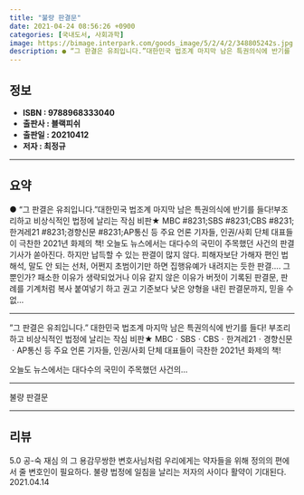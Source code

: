 ```yaml
---
title: "불량 판결문"
date: 2021-04-24 08:56:26 +0900
categories: [국내도서, 사회과학]
image: https://bimage.interpark.com/goods_image/5/2/4/2/348805242s.jpg
description: ● “그 판결은 유죄입니다.”대한민국 법조계 마지막 남은 특권의식에 반기를 들다!부조리하고 비상식적인 법정에 날리는 작심 비판★ MBC #8231;SBS #8231;CBS #8231;한겨레21 #8231;경향신문 #8231;AP통신 등 주요 언론 기자들, 인권/사회 단체 대표들이 극찬
---
```


## **정보**

- **ISBN : 9788968333040**
- **출판사 : 블랙피쉬**
- **출판일 : 20210412**
- **저자 : 최정규**

------



## **요약**

●  “그 판결은 유죄입니다.”대한민국 법조계 마지막 남은 특권의식에 반기를 들다!부조리하고 비상식적인 법정에 날리는 작심 비판★ MBC #8231;SBS #8231;CBS #8231;한겨레21 #8231;경향신문 #8231;AP통신 등 주요 언론 기자들, 인권/사회 단체 대표들이 극찬한 2021년 화제의 책! 오늘도 뉴스에서는 대다수의 국민이 주목했던 사건의 판결 기사가 쏟아진다. 하지만 납득할 수 있는 판결이 많지 않다. 피해자보단 가해자 편인 법 해석, 말도 안 되는 선처, 어쩐지 초범이기만 하면 집행유예가 내려지는 듯한 판결…. 그뿐인가? 패소한 이유가 생략되었거나 이유 같지 않은 이유가 버젓이 기록된 판결문, 판례를 기계처럼 복사 붙여넣기 하고 권고 기준보다 낮은 양형을 내린 판결문까지, 믿을 수 없...

------

”그 판결은 유죄입니다.”
대한민국 법조계 마지막 남은 특권의식에 반기를 들다!
부조리하고 비상식적인 법정에 날리는 작심 비판★ MBCㆍSBSㆍCBSㆍ한겨레21ㆍ경향신문ㆍAP통신 등 주요 언론 기자들,
 인권/사회 단체 대표들이 극찬한 2021년 화제의 책!

오늘도 뉴스에서는 대다수의 국민이 주목했던 사건의... 

------


불량 판결문 

------


## **리뷰** 

5.0 공-숙 재심 의 그 용감무쌍한 변호사님처럼 우리에게는 약자들을 위해 정의의 편에 서 줄 변호인이 필요하다.  불량 법정에 일침을 날리는 저자의 사이다 활약이 기대된다. 2021.04.14 <br/>